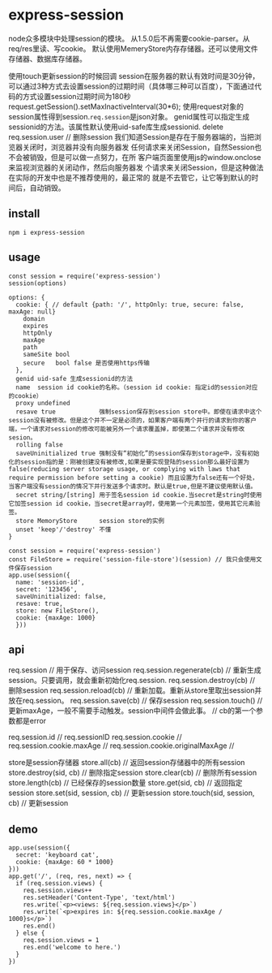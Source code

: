 # express-session

node众多模块中处理session的模块。
从1.5.0后不再需要cookie-parser。从req/res里读、写cookie。
默认使用MemeryStore内存存储器。还可以使用文件存储器、数据库存储器。

使用touch更新session的时候回调
session在服务器的默认有效时间是30分钟，可以通过3种方式去设置session的过期时间（具体哪三种可以百度），下面通过代码的方式设置session过期时间为180秒
request.getSession().setMaxInactiveInterval(30*6);
使用request对象的session属性得到session.`req.session`是json对象。
genid属性可以指定生成sessionid的方法。该属性默认使用uid-safe库生成sessionid.
     delete req.session.user // 删除session
我们知道Session是存在于服务器端的，当把浏览器关闭时，浏览器并没有向服务器发
任何请求来关闭Session，自然Session也不会被销毁，但是可以做一点努力，在所
客户端页面里使用js的window.onclose来监视浏览器的关闭动作，然后向服务器发
个请求来关闭Session，但是这种做法在实际的开发中也是不推荐使用的，最正常的
就是不去管它，让它等到默认的时间后，自动销毁。

## install

```
npm i express-session
```

## usage

```
const session = require('express-session')
session(options)
```

```
options: {
  cookie: { // default {path: '/', httpOnly: true, secure: false, maxAge: null}
    domain
    expires
    httpOnly
    maxAge
    path
    sameSite bool
    secure   bool false 是否使用https传输
  },
  genid uid-safe 生成sessionid的方法
  name  session id cookie的名称。（session id cookie: 指定id的session对应的cookie）
  proxy undefined
  resave true            强制session保存到session store中。即使在请求中这个session没有被修改。但是这个并不一定是必须的，如果客户端有两个并行的请求到你的客户端，一个请求对session的修改可能被另外一个请求覆盖掉，即使第二个请求并没有修改sesion。
  rolling false
  saveUninitialized true 强制没有“初始化”的session保存到storage中，没有初始化的session指的是：刚被创建没有被修改,如果是要实现登陆的session那么最好设置为false(reducing server storage usage, or complying with laws that require permission before setting a cookie) 而且设置为false还有一个好处，当客户端没有session的情况下并行发送多个请求时。默认是true,但是不建议使用默认值。
  secret string/[string] 用于签名session id cookie.当secret是string时使用它加签session id cookie，当secret是array时，使用第一个元素加签，使用其它元素验签。
  store MemoryStore      session store的实例
  unset 'keep'/'destroy' 不懂
}
```

```
const session = require('express-session')
const FileStore = require('session-file-store')(session) // 我只会使用文件保存session
app.use(session({
  name: 'session-id',
  secret: '123456',
  saveUninitialized: false,
  resave: true,
  store: new FileStore(),
  cookie: {maxAge: 1000}
  }))
```

## api

req.session                // 用于保存、访问session
req.session.regenerate(cb) // 重新生成session。只要调用，就会重新初始化req.session.
req.session.destroy(cb)    // 删除session
req.session.reload(cb)     // 重新加载。重新从store里取出session并放在req.session。
req.session.save(cb)       // 保存session
req.session.touch()        // 更新maxAge，一般不需要手动触发。session中间件会做此事。
                           // cb的第一个参数都是error

req.session.id                    // req.sessionID
req.session.cookie                // 
req.session.cookie.maxAge         // 
req.session.cookie.originalMaxAge // 

store是session存储器
store.all(cb)                  // 返回session存储器中的所有session
store.destroy(sid, cb)         // 删除指定session
store.clear(cb)                // 删除所有session
store.length(cb)               // 已经保存的session数量
store.get(sid, cb)             // 返回指定session
store.set(sid, session, cb)    // 更新session
store.touch(sid, session, cb)  // 更新session

## demo

```
app.use(session({
  secret: 'keyboard cat',
  cookie: {maxAge: 60 * 1000}
}))
app.get('/', (req, res, next) => {
  if (req.session.views) {
    req.session.views++
    res.setHeader('Content-Type', 'text/html')
    res.write(`<p><views: ${req.session.views}</p>`)
    res.write(`<p>expires in: ${req.session.cookie.maxAge / 1000}s</p>`)
    res.end()
  } else {
    req.session.views = 1
    res.end('welcome to here.')
  }
})
```